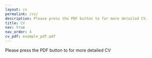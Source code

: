 ```yaml
---
layout: cv
permalink: /cv/
description: Please press the PDF button to for more detailed CV.
title: CV
nav: true
nav_order: 4
cv_pdf: example_pdf.pdf
---
```


Please press the PDF button to for more detailed CV